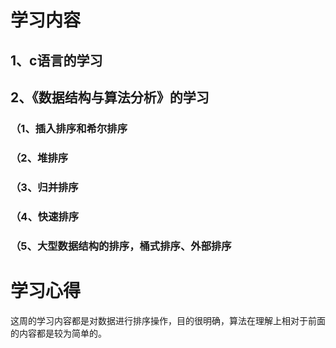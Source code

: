 # 学习内容
## 1、c语言的学习
## 2、《数据结构与算法分析》的学习
### （1、插入排序和希尔排序
### （2、堆排序
### （3、归并排序
### （4、快速排序
### （5、大型数据结构的排序，桶式排序、外部排序
# 学习心得
这周的学习内容都是对数据进行排序操作，目的很明确，算法在理解上相对于前面的内容都是较为简单的。
